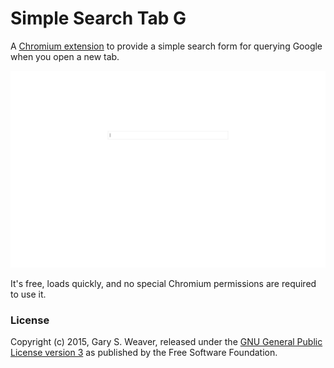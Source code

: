 # Simple Search Tab G

A [Chromium extension](https://chrome.google.com/webstore/detail/simple-search-tab-g/lcpkkflflcnmopgfnblecldioafbhebf) to provide a simple search form for querying Google when you open a new tab.

![Simple Search Tab Screenshot](/screenshot.png?raw=true "Simple Search Tab")

It's free, loads quickly, and no special Chromium permissions are required to use it.

### License

Copyright (c) 2015, Gary S. Weaver, released under the [GNU General Public License version 3](LICENSE.txt) as published by the Free Software Foundation.

